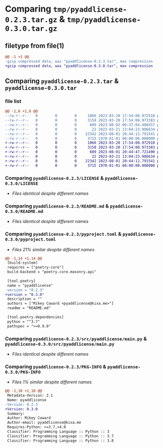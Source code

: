 # Comparing `tmp/pyaddlicense-0.2.3.tar.gz` & `tmp/pyaddlicense-0.3.0.tar.gz`

## filetype from file(1)

```diff
@@ -1 +1 @@
-gzip compressed data, was "pyaddlicense-0.2.3.tar", max compression
+gzip compressed data, was "pyaddlicense-0.3.0.tar", max compression
```

## Comparing `pyaddlicense-0.2.3.tar` & `pyaddlicense-0.3.0.tar`

### file list

```diff
@@ -1,6 +1,6 @@
--rw-r--r--   0        0        0     1066 2023-03-20 17:54:08.972910 pyaddlicense-0.2.3/LICENSE
--rw-r--r--   0        0        0     3158 2023-03-20 17:54:08.973383 pyaddlicense-0.2.3/README.md
--rw-r--r--   0        0        0      609 2023-08-02 06:37:04.486557 pyaddlicense-0.2.3/pyproject.toml
--rw-r--r--   0        0        0       22 2023-03-21 13:04:23.986634 pyaddlicense-0.2.3/src/pyaddlicense/__init__.py
--rw-r--r--   0        0        0    22342 2023-08-01 20:44:12.791541 pyaddlicense-0.2.3/src/pyaddlicense/main.py
--rw-r--r--   0        0        0     3715 1970-01-01 00:00:00.000000 pyaddlicense-0.2.3/PKG-INFO
+-rw-r--r--   0        0        0     1066 2023-03-20 17:54:08.972910 pyaddlicense-0.3.0/LICENSE
+-rw-r--r--   0        0        0     3158 2023-03-20 17:54:08.973383 pyaddlicense-0.3.0/README.md
+-rw-r--r--   0        0        0      609 2023-08-01 20:44:47.721490 pyaddlicense-0.3.0/pyproject.toml
+-rw-r--r--   0        0        0       22 2023-03-21 13:04:23.986634 pyaddlicense-0.3.0/src/pyaddlicense/__init__.py
+-rw-r--r--   0        0        0    22342 2023-08-01 20:44:12.791541 pyaddlicense-0.3.0/src/pyaddlicense/main.py
+-rw-r--r--   0        0        0     3715 1970-01-01 00:00:00.000000 pyaddlicense-0.3.0/PKG-INFO
```

### Comparing `pyaddlicense-0.2.3/LICENSE` & `pyaddlicense-0.3.0/LICENSE`

 * *Files identical despite different names*

### Comparing `pyaddlicense-0.2.3/README.md` & `pyaddlicense-0.3.0/README.md`

 * *Files identical despite different names*

### Comparing `pyaddlicense-0.2.3/pyproject.toml` & `pyaddlicense-0.3.0/pyproject.toml`

 * *Files 21% similar despite different names*

```diff
@@ -1,14 +1,14 @@
 [build-system]
 requires = ["poetry-core"]
 build-backend = "poetry.core.masonry.api"
 
 [tool.poetry]
 name = "pyaddlicense"
-version = "0.2.3"
+version = "0.3.0"
 description = ""
 authors = ["Mikey Coward <pyaddlicense@kixa.me>"]
 readme = "README.md"
 
 [tool.poetry.dependencies]
 python = "^3.7"
 pathspec = ">=0.9.0"
```

### Comparing `pyaddlicense-0.2.3/src/pyaddlicense/main.py` & `pyaddlicense-0.3.0/src/pyaddlicense/main.py`

 * *Files identical despite different names*

### Comparing `pyaddlicense-0.2.3/PKG-INFO` & `pyaddlicense-0.3.0/PKG-INFO`

 * *Files 1% similar despite different names*

```diff
@@ -1,10 +1,10 @@
 Metadata-Version: 2.1
 Name: pyaddlicense
-Version: 0.2.3
+Version: 0.3.0
 Summary: 
 Author: Mikey Coward
 Author-email: pyaddlicense@kixa.me
 Requires-Python: >=3.7,<4.0
 Classifier: Programming Language :: Python :: 3
 Classifier: Programming Language :: Python :: 3.7
 Classifier: Programming Language :: Python :: 3.8
```

